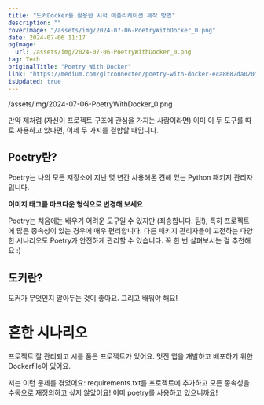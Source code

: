 ```yaml
---
title: "도커Docker를 활용한 시적 애플리케이션 제작 방법"
description: ""
coverImage: "/assets/img/2024-07-06-PoetryWithDocker_0.png"
date: 2024-07-06 11:17
ogImage:
  url: /assets/img/2024-07-06-PoetryWithDocker_0.png
tag: Tech
originalTitle: "Poetry With Docker"
link: "https://medium.com/gitconnected/poetry-with-docker-eca8682da020"
isUpdated: true
---
```


/assets/img/2024-07-06-PoetryWithDocker_0.png

만약 제처럼 (자신이 프로젝트 구조에 관심을 가지는 사람이라면) 이미 이 두 도구를 따로 사용하고 있다면, 이제 두 가지를 결합할 때입니다.

## Poetry란?

Poetry는 나의 모든 저장소에 지난 몇 년간 사용해온 견해 있는 Python 패키지 관리자입니다.

<!-- seedividend - 사각형 -->

<ins class="adsbygoogle"
     style="display:block"
     data-ad-client="ca-pub-4877378276818686"
     data-ad-slot="1898504329"
     data-ad-format="auto"
     data-full-width-responsive="true"></ins>

<script>
     (adsbygoogle = window.adsbygoogle || []).push({});
</script>

**이미지 태그를 마크다운 형식으로 변경해 보세요**

Poetry는 처음에는 배우기 어려운 도구일 수 있지만 (죄송합니다. 팀!), 특히 프로젝트에 많은 종속성이 있는 경우에 매우 편리합니다. 다른 패키지 관리자들이 고전하는 다양한 시나리오도 Poetry가 안전하게 관리할 수 있습니다. 꼭 한 번 살펴보시는 걸 추천해요 :)

## 도커란?

도커가 무엇인지 알아두는 것이 좋아요. 그리고 배워야 해요!

# 흔한 시나리오

<!-- seedividend - 사각형 -->

<ins class="adsbygoogle"
     style="display:block"
     data-ad-client="ca-pub-4877378276818686"
     data-ad-slot="1898504329"
     data-ad-format="auto"
     data-full-width-responsive="true"></ins>

<script>
     (adsbygoogle = window.adsbygoogle || []).push({});
</script>

프로젝트 잘 관리되고 시를 품은 프로젝트가 있어요.
멋진 앱을 개발하고 배포하기 위한 Dockerfile이 있어요.

저는 이런 문제를 겪었어요:
requirements.txt를 프로젝트에 추가하고 모든 종속성을 수동으로 재정의하고 싶지 않았어요! 이미 poetry를 사용하고 있으니까요!
